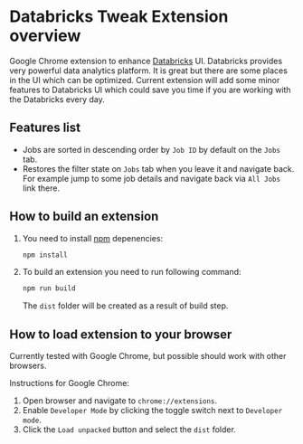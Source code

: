 # Databricks Tweak Extension overview

Google Chrome extension to enhance [Databricks](https://databricks.com/) UI. Databricks provides very powerful data analytics platform. It is great but there are some places in the UI which can be optimized. Current extension will add some minor features to Databricks UI which could save you time if you are working with the Databricks every day.

## Features list

- Jobs are sorted in descending order by `Job ID` by default on the `Jobs` tab.
- Restores the filter state on `Jobs` tab when you leave it and navigate back. For example jump to some job details and navigate back via `All Jobs` link there.

## How to build an extension

1. You need to install [npm](https://www.npmjs.com/) depenencies:

    ```bash
    npm install
    ```

2. To build an extension you need to run following command:

    ```bash
    npm run build
    ```

    The `dist` folder will be created as a result of build step.

## How to load extension to your browser

Currently tested with Google Chrome, but possible should work with other browsers.

Instructions for Google Chrome:

1. Open browser and navigate to `chrome://extensions`.
2. Enable `Developer Mode` by clicking the toggle switch next to `Developer mode`.
3. Click the `Load unpacked` button and select the `dist` folder.
